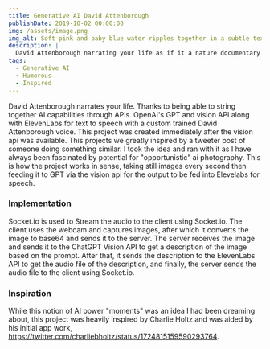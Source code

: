 ```yaml
---
title: Generative AI David Attenborough
publishDate: 2019-10-02 00:00:00
img: /assets/image.png
img_alt: Soft pink and baby blue water ripples together in a subtle texture.
description: |
  David Attenborough narrating your life as if it a nature documentary
tags:
  - Generative AI
  - Humorous
  - Inspired
---
```


David Attenborough narrates your life. Thanks to being able to string together AI capabilities through APIs. OpenAI's GPT and vision API along with ElevenLabs for text to speech with a custom trained David Attenborough voice. This project was created immediately after the vision api was available. This projects we greatly inspired by a tweeter post of someone doing something similar. I took the idea and ran with it as I have always been fascinated by potential for "opportunistic" ai photography. This is how the project works in sense, taking still images every second then feeding it to GPT via the vision api for the output to be fed into Elevelabs for speech.

### Implementation

Socket.io is used to Stream the audio to the client using Socket.io. The client uses the webcam and captures images, after which it converts the image to base64 and sends it to the server. The server receives the image and sends it to the ChatGPT Vision API to get a description of the image based on the prompt. After that, it sends the description to the ElevenLabs API to get the audio file of the description, and finally, the server sends the audio file to the client using Socket.io.

### Inspiration

While this notion of AI power "moments" was an idea I had been dreaming about, this project was heavily inspired by Charlie Holtz and was aided by his initial app work, https://twitter.com/charliebholtz/status/1724815159590293764.
